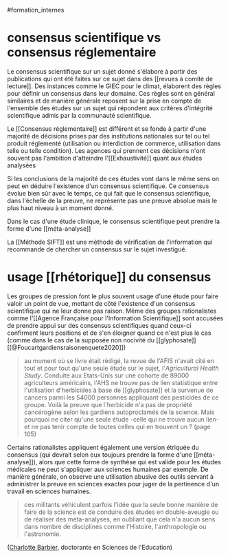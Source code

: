 #formation_internes


# consensus scientifique vs consensus réglementaire



Le consensus scientifique sur un sujet donné s'élabore à partir des publications qui ont été faites sur ce sujet dans des [[revues à comité de lecture]]. Des instances comme le GIEC pour le climat, élaborent des règles pour définir un consensus dans leur domaine. Ces règles sont en général similaires et de manière générale reposent sur la prise en compte de l'ensemble des études sur un sujet qui répondent aux critères d'intégrité scientifique admis par la communauté scientifique.

Le [[Consensus réglementaire]] est différent et se fonde à partir d'une majorité de décisions prises par des institutions nationales sur tel ou tel produit réglementé (utilisation ou interdiction de commerce, utilisation dans telle ou telle condition). Les agences qui prennent ces décisions n'ont souvent pas l'ambition d'atteindre l'[[Exhaustivité]] quant aux études analysées

Si les conclusions de la majorité de ces études vont dans le même sens on peut en déduire l'existence d'un consensus scientifique. Ce consensus évolue bien sûr avec le temps, ce qui fait que le consensus scientifique, dans l'échelle de la preuve, ne représente pas une preuve absolue mais le plus haut niveau à un moment donné. 

Dans le cas d'une étude clinique, le consensus scientifique peut prendre la forme d'une [[méta-analyse]]

La [[Méthode SIFT]] est une méthode de vérification de l'information qui recommande de chercher un consensus sur le sujet investigué.

# usage [[rhétorique]] du consensus

Les groupes de pression font le plus souvent usage d'une étude pour faire valoir un point de vue, mettant de côté l'existence d'un consensus scientifique qui ne leur donne pas raison. Même des groupes rationalistes comme l'[[Agence Française pour l'Information Scientifique]] sont accusées de prendre appui sur des consensus scientifiques quand ceux-ci confirment leurs positions et de s'en éloigner quand ce n'est plus le cas (comme dans le cas de la supposée non nocivité du [[glyphosate]] [[@Foucartgardiensraisonenquete2020]])

>au moment où se livre était rédigé, la revue de l'AFIS n'avait cité en tout et pour tout qu'une seule étude sur le sujet, l'*Agricultural Health Study*. Conduite aux Etats-Unis sur une cohorte de 89000 agriculteurs américains, l'AHS ne trouve pas de lien statistique entre l'utilisation d'herbicides à base de [[glyphosate]] et la survenue de cancers parmi les 54000 personnes appliquant des pesticides de ce groupe. Voilà la preuve que l'herbicide n'a pas de propriété cancérogène selon les gardiens autoproclamés de la science. Mais pourquoi ne citer qu'une seule étude -celle qui ne trouve aucun lien- et ne pas tenir compte de toutes celles qui en trouvent un ? (page 105)


Certains rationalistes appliquent également une version étriquée du consensus (qui devrait selon eux toujours prendre la forme d'une [[méta-analyse]]), alors que cette forme de synthèse qui est valide pour les études médicales ne peut s'appliquer aux sciences humaines par exemple. De manière générale, on observe une utilisation abusive des outils servant à administrer la preuve en sciences exactes pour juger de la pertinence d'un travail en sciences humaines. 

> ces militants véhiculent parfois l'idée que la seule bonne manière de faire de la science est de conduire des études en double-aveugle ou de réaliser des méta-analyses, en oubliant que cela n'a aucun sens dans nombre de disciplines comme l'Histoire, l'anthropologie ou l'astronomie.

([Charlotte Barbier](https://twitter.com/LanguesdeCha), doctorante en Sciences de l'Education)